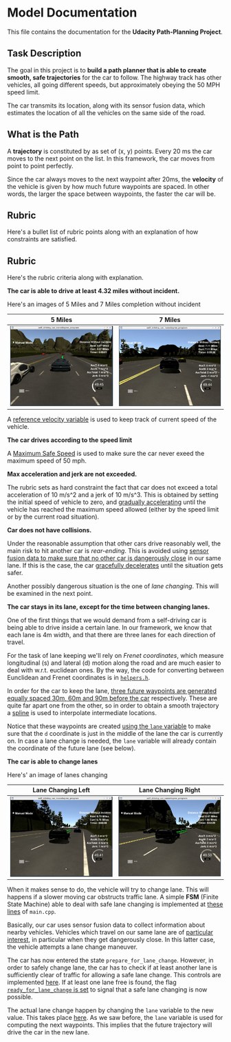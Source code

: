 # Model Documentation

This file contains the documentation for the **Udacity Path-Planning Project**.

## Task Description

The goal in this project is to **build a path planner that is able to create smooth, safe trajectories** for the car to follow. The highway track has other vehicles, all going different speeds, but approximately obeying the 50 MPH speed limit.

The car transmits its location, along with its sensor fusion data, which estimates the location of all the vehicles on the same side of the road.

## What is the Path

A **trajectory** is constituted by as set of (x, y) points. Every 20 ms the car moves to the next point on the list.
In this framework, the car moves from point to point perfectly.

Since the car always moves to the next waypoint after 20ms, the **velocity** of the vehicle is given by how much future waypoints are spaced.
In other words, the larger the space between waypoints, the faster the car will be.

## Rubric

Here's a bullet list of rubric points along with an explanation of how constraints are satisfied.

## Rubric

Here's the rubric criteria along with explanation.

**The car is able to drive at least 4.32 miles without incident.** 

Here's an images of 5 Miles and 7 Miles completion without incident

| 5 Miles                                                | 7 Miles  |
| -------------------------------------------------------|----------------------------------------------------- |
| ![5 Miles Completion](/screens/5MinutesCompletion.PNG) | ![7 Miles Completion](/screens/7MilesCompletion.PNG) |

A [reference velocity variable](src/helpers.h#L20) is used to keep track of current speed of the vehicle. 

**The car drives according to the speed limit**

A [Maximum Safe Speed](src/helpers.h#L16) is used to make sure the car never exeed the maximum speed of 50 mph.

**Max acceleration and jerk are not exceeded.**

The rubric sets as hard constraint the fact that car does not exceed a total acceleration of 10 m/s^2 and a jerk of 10 m/s^3. This is obtained by setting the initial speed of vehicle to zero, and [gradually accelerating](src/main.cpp#L173-L174) until the vehicle has reached the maximum speed allowed (either by the speed limit or by the current road situation).
     
**Car does not have collisions.**

Under the reasonable assumption that other cars drive reasonably well, the main risk to hit another car is *rear-ending*. This is avoided using [sensor fusion data to make sure that no other car is dangerously close](src/main.cpp#L125-L126) in our same lane. If this is the case, the car [gracefully decelerates](src/main.cpp#L171-L172) until the situation gets safer.

Another possibly dangerous situation is the one of *lane changing*. This will be examined in the next point.

**The car stays in its lane, except for the time between changing lanes.**

One of the first things that we would demand from a self-driving car is being able to drive inside a certain lane. In our framework, we know that each lane is 4m width, and that there are three lanes for each direction of travel.

For the task of lane keeping we'll rely on *Frenet coordinates*, which measure longitudinal (s) and lateral (d) motion along the road and are much easier to deal with w.r.t. euclidean ones. By the way, the code for converting between Eunclidean and Frenet coordinates is in [`helpers.h`](src/helpers.h#159#L181).
    
In order for the car to keep the lane, [three future waypoints are generated equally spaced 30m, 60m and 90m before the car](src/main.cpp#L208-L210) respectively. These are quite far apart one from the other, so in order to obtain a smooth trajectory a [spline](src/main.cpp#L224-L225) is used to interpolate intermediate locations.
    
Notice that these waypoints are created [using the `lane` variable](src/main.cpp#L208-L210) to make sure that the `d` coordinate is just in the middle of the lane the car is currently on. In case a lane change is needed, the `lane` variable will already contain the coordinate of the future lane (see below). 
   
**The car is able to change lanes**

Here's' an image of lanes changing
  
  | Lane Changing Left                                   | Lane Changing Right  |
  | -----------------------------------------------------|-------------------------------------------------- |
  | ![Lane Changing Left](/screens/LineChanging-Left.PNG)|![Lane Changing Right](/screens/LineChanging-Right.PNG) |
  
When it makes sense to do, the vehicle will try to change lane. This will happens if a slower moving car obstructs traffic lane. A simple **FSM** (Finite State Machine) able to deal with safe lane changing is implemented at [these lines](src/main.cpp#L111-L174) of `main.cpp`.
    
Basically, our car uses sensor fusion data to collect information about nearby vehicles. Vehicles which travel on our same lane are of [particular interest](src/main.cpp#L125-L131), in particular when they get dangerously close. In this latter case, the vehicle attempts a lane change maneuver. 
    
The car has now entered the state `prepare_for_lane_change`. However, in order to safely change lane, the car has to check if at least another lane is sufficiently clear of traffic for allowing a safe lane change. This controls are implemented [here](src/main.cpp#L135-L162). If at least one lane free is found, the flag [`ready_for_lane_change` is set](src/main.cpp#L158-L159) to signal that a safe lane changing is now possible.
    
The actual lane change happen by changing the `lane` variable to the new value. This takes place [here](src/main.cpp#L165-L168). As we saw before, the `lane` variable is used for computing the next waypoints. This implies that the future trajectory will drive the car in the new lane. 
